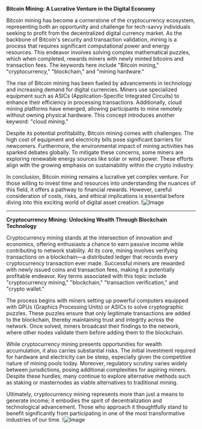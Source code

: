 **Bitcoin Mining: A Lucrative Venture in the Digital Economy**

Bitcoin mining has become a cornerstone of the cryptocurrency ecosystem, representing both an opportunity and challenge for tech-savvy individuals seeking to profit from the decentralized digital currency market. As the backbone of Bitcoin's security and transaction validation, mining is a process that requires significant computational power and energy resources. This endeavor involves solving complex mathematical puzzles, which when completed, rewards miners with newly minted bitcoins and transaction fees. The keywords here include "Bitcoin mining," "cryptocurrency," "blockchain," and "mining hardware."

The rise of Bitcoin mining has been fueled by advancements in technology and increasing demand for digital currencies. Miners use specialized equipment such as ASICs (Application-Specific Integrated Circuits) to enhance their efficiency in processing transactions. Additionally, cloud mining platforms have emerged, allowing participants to mine remotely without owning physical hardware. This concept introduces another keyword: "cloud mining."

Despite its potential profitability, Bitcoin mining comes with challenges. The high cost of equipment and electricity bills pose significant barriers for newcomers. Furthermore, the environmental impact of mining activities has sparked debates globally. To mitigate these concerns, some miners are exploring renewable energy sources like solar or wind power. These efforts align with the growing emphasis on sustainability within the crypto industry.

In conclusion, Bitcoin mining remains a lucrative yet complex venture. For those willing to invest time and resources into understanding the nuances of this field, it offers a pathway to financial rewards. However, careful consideration of costs, risks, and ethical implications is essential before diving into this exciting world of digital asset creation. !![Image](https://github.com/user-attachments/assets/3be06921-4469-491d-bd37-5f14c53422b7)

---

**Cryptocurrency Mining: Unlocking Wealth Through Blockchain Technology**

Cryptocurrency mining stands at the intersection of innovation and economics, offering enthusiasts a chance to earn passive income while contributing to network stability. At its core, mining involves verifying transactions on a blockchain—a distributed ledger that records every cryptocurrency transaction ever made. Successful miners are rewarded with newly issued coins and transaction fees, making it a potentially profitable endeavor. Key terms associated with this topic include "cryptocurrency mining," "blockchain," "transaction verification," and "crypto wallet."

The process begins with miners setting up powerful computers equipped with GPUs (Graphics Processing Units) or ASICs to solve cryptographic puzzles. These puzzles ensure that only legitimate transactions are added to the blockchain, thereby maintaining trust and integrity across the network. Once solved, miners broadcast their findings to the network, where other nodes validate them before adding them to the blockchain.

While cryptocurrency mining presents opportunities for wealth accumulation, it also carries substantial risks. The initial investment required for hardware and electricity can be steep, especially given the competitive nature of mining pools today. Moreover, regulatory scrutiny varies widely between jurisdictions, posing additional complexities for aspiring miners. Despite these hurdles, many continue to explore alternative methods such as staking or masternodes as viable alternatives to traditional mining.

Ultimately, cryptocurrency mining represents more than just a means to generate income; it embodies the spirit of decentralization and technological advancement. Those who approach it thoughtfully stand to benefit significantly from participating in one of the most transformative industries of our time. !![Image](https://github.com/user-attachments/assets/3be06921-4469-491d-bd37-5f14c53422b7)